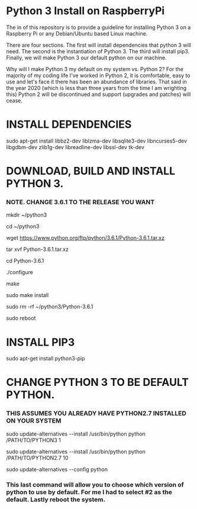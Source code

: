 # Python 3 Install on RaspberryPi

The in of this repository is to provide a guideline for installing Python 3 on a Raspberry Pi or any Debian/Ubuntu based Linux machine. 

There are four sections.  The first will install dependencies that python 3 will need. The second is the instantiation of Python 3. The third will install pip3. Finally, we will make Python 3 our default python on our machine.

Why will I make Python 3 my default on my system vs. Python 2?  For the majority of my coding life I've worked in Python 2, it is comfortable, easy to use and let's face it there has been an abundance of libraries.  That said in the year 2020 (which is less than three years from the time I am wrighting this) Python 2 will be discontinued and support (upgrades and patches) will cease. 

# INSTALL DEPENDENCIES 
  sudo apt-get install libbz2-dev liblzma-dev libsqlite3-dev libncurses5-dev libgdbm-dev zlib1g-dev libreadline-dev libssl-dev tk-dev


# DOWNLOAD, BUILD AND INSTALL PYTHON 3.
  ### NOTE. CHANGE 3.6.1 TO THE RELEASE YOU WANT

  mkdir ~/python3

  cd ~/python3  

  wget https://www.python.org/ftp/python/3.6.1/Python-3.6.1.tar.xz

  tar xvf Python-3.6.1.tar.xz

  cd Python-3.6.1

  ./configure

  make

  sudo make install

  sudo rm -rf ~/python3/Python-3.6.1

  sudo reboot

# INSTALL PIP3
  sudo apt-get install python3-pip


# CHANGE PYTHON 3 TO BE DEFAULT PYTHON.
  ### THIS ASSUMES YOU ALREADY HAVE PYTHON2.7 INSTALLED ON YOUR SYSTEM
  sudo update-alternatives --install /usr/bin/python python /PATH/TO/PYTHON3 1
  
  sudo update-alternatives --install /usr/bin/python python /PATH/TO/PYTHON2.7 10
  
  sudo update-alternatives --config python

### This last command will allow you to choose which version of python to use by default. For me I had to select #2 as the default. Lastly reboot the system. 

